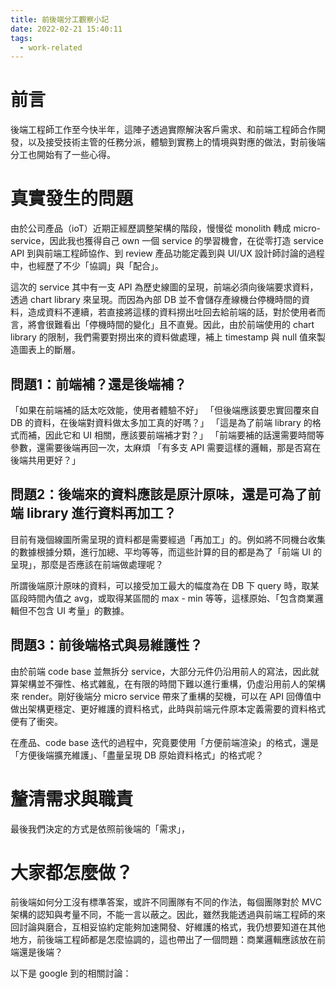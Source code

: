 ```yaml
---
title: 前後端分工觀察小記
date: 2022-02-21 15:40:11
tags:
  - work-related
---
```


# 前言

後端工程師工作至今快半年，這陣子透過實際解決客戶需求、和前端工程師合作開發，以及接受技術主管的任務分派，體驗到實務上的情境與對應的做法，對前後端分工也開始有了一些心得。

# 真實發生的問題
由於公司產品（ioT）近期正經歷調整架構的階段，慢慢從 monolith 轉成 micro-service，因此我也獲得自己 own 一個 service 的學習機會，在從零打造 service API 到與前端工程師協作、到 review 產品功能定義到與 UI/UX 設計師討論的過程中，也經歷了不少「協調」與「配合」。
<!-- more -->

這次的 service 其中有一支 API 為歷史線圖的呈現，前端必須向後端要求資料，透過 chart library 來呈現。而因為內部 DB 並不會儲存產線機台停機時間的資料，造成資料不連續，若直接將這樣的資料撈出吐回去給前端的話，對於使用者而言，將會很難看出「停機時間的變化」且不直覺。因此，由於前端使用的 chart library 的限制，我們需要對撈出來的資料做處理，補上 timestamp 與 null 值來製造圖表上的斷層。

## 問題1：前端補？還是後端補？
「如果在前端補的話太吃效能，使用者體驗不好」
「但後端應該要忠實回覆來自 DB 的資料，在後端對資料做太多加工真的好嗎？」
「這是為了前端 library 的格式而補，因此它和 UI 相關，應該要前端補才對？」
「前端要補的話還需要時間等參數，還需要後端再回一次，太麻煩
「有多支 API 需要這樣的邏輯，那是否寫在後端共用更好？」

## 問題2：後端來的資料應該是原汁原味，還是可為了前端 library 進行資料再加工？
目前有幾個線圖所需呈現的資料都是需要經過「再加工」的。例如將不同機台收集的數據根據分類，進行加總、平均等等，而這些計算的目的都是為了「前端 UI 的呈現」，那麼是否應該在前端做處理呢？

所謂後端原汁原味的資料，可以接受加工最大的幅度為在 DB 下 query 時，取某區段時間內值之 avg，或取得某區間的 max - min 等等，這樣原始、「包含商業邏輯但不包含 UI 考量」的數據。

## 問題3：前後端格式與易維護性？
由於前端 code base 並無拆分 service，大部分元件仍沿用前人的寫法，因此就算架構並不彈性、格式雜亂，在有限的時間下難以進行重構，仍虛沿用前人的架構來 render。剛好後端分 micro service 帶來了重構的契機，可以在 API 回傳值中做出架構更穩定、更好維護的資料格式，此時與前端元件原本定義需要的資料格式便有了衝突。

在產品、code base 迭代的過程中，究竟要使用「方便前端渲染」的格式，還是「方便後端擴充維護」、「盡量呈現 DB 原始資料格式」的格式呢？

# 釐清需求與職責
最後我們決定的方式是依照前後端的「需求」，

# 大家都怎麼做？
前後端如何分工沒有標準答案，或許不同團隊有不同的作法，每個團隊對於 MVC 架構的認知與考量不同，不能一言以蔽之。因此，雖然我能透過與前端工程師的來回討論與磨合，互相妥協約定能夠加速開發、好維護的格式，我仍想要知道在其他地方，前後端工程師都是怎麼協調的，這也帶出了一個問題：商業邏輯應該放在前端還是後端？

以下是 google 到的相關討論：

